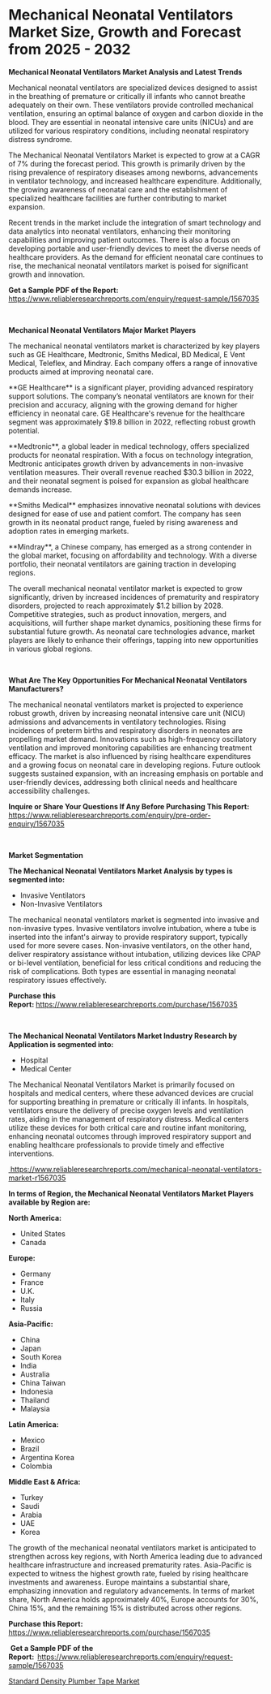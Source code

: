<p><h1>Mechanical Neonatal Ventilators Market Size, Growth and Forecast from 2025 - 2032</h1></p><p><strong>Mechanical Neonatal Ventilators Market Analysis and Latest Trends</strong></p>
<p><p>Mechanical neonatal ventilators are specialized devices designed to assist in the breathing of premature or critically ill infants who cannot breathe adequately on their own. These ventilators provide controlled mechanical ventilation, ensuring an optimal balance of oxygen and carbon dioxide in the blood. They are essential in neonatal intensive care units (NICUs) and are utilized for various respiratory conditions, including neonatal respiratory distress syndrome.</p><p>The Mechanical Neonatal Ventilators Market is expected to grow at a CAGR of 7% during the forecast period. This growth is primarily driven by the rising prevalence of respiratory diseases among newborns, advancements in ventilator technology, and increased healthcare expenditure. Additionally, the growing awareness of neonatal care and the establishment of specialized healthcare facilities are further contributing to market expansion. </p><p>Recent trends in the market include the integration of smart technology and data analytics into neonatal ventilators, enhancing their monitoring capabilities and improving patient outcomes. There is also a focus on developing portable and user-friendly devices to meet the diverse needs of healthcare providers. As the demand for efficient neonatal care continues to rise, the mechanical neonatal ventilators market is poised for significant growth and innovation.</p></p>
<p><strong>Get a Sample PDF of the Report:&nbsp;</strong> <a href="https://www.reliableresearchreports.com/enquiry/request-sample/1567035?utm_campaign=2737&utm_medium=2&utm_source=Github&utm_content=ia&utm_term=22032025&utm_id=mechanical-neonatal-ventilators">https://www.reliableresearchreports.com/enquiry/request-sample/1567035</a></p>
<p>&nbsp;</p>
<p><strong>Mechanical Neonatal Ventilators Major Market Players</strong></p>
<p><p>The mechanical neonatal ventilators market is characterized by key players such as GE Healthcare, Medtronic, Smiths Medical, BD Medical, E Vent Medical, Teleflex, and Mindray. Each company offers a range of innovative products aimed at improving neonatal care.</p><p>**GE Healthcare** is a significant player, providing advanced respiratory support solutions. The company’s neonatal ventilators are known for their precision and accuracy, aligning with the growing demand for higher efficiency in neonatal care. GE Healthcare's revenue for the healthcare segment was approximately $19.8 billion in 2022, reflecting robust growth potential.</p><p>**Medtronic**, a global leader in medical technology, offers specialized products for neonatal respiration. With a focus on technology integration, Medtronic anticipates growth driven by advancements in non-invasive ventilation measures. Their overall revenue reached $30.3 billion in 2022, and their neonatal segment is poised for expansion as global healthcare demands increase.</p><p>**Smiths Medical** emphasizes innovative neonatal solutions with devices designed for ease of use and patient comfort. The company has seen growth in its neonatal product range, fueled by rising awareness and adoption rates in emerging markets.</p><p>**Mindray**, a Chinese company, has emerged as a strong contender in the global market, focusing on affordability and technology. With a diverse portfolio, their neonatal ventilators are gaining traction in developing regions.</p><p>The overall mechanical neonatal ventilator market is expected to grow significantly, driven by increased incidences of prematurity and respiratory disorders, projected to reach approximately $1.2 billion by 2028. Competitive strategies, such as product innovation, mergers, and acquisitions, will further shape market dynamics, positioning these firms for substantial future growth. As neonatal care technologies advance, market players are likely to enhance their offerings, tapping into new opportunities in various global regions.</p></p>
<p>&nbsp;</p>
<p><strong>What Are The Key Opportunities For Mechanical Neonatal Ventilators Manufacturers?</strong></p>
<p><p>The mechanical neonatal ventilators market is projected to experience robust growth, driven by increasing neonatal intensive care unit (NICU) admissions and advancements in ventilatory technologies. Rising incidences of preterm births and respiratory disorders in neonates are propelling market demand. Innovations such as high-frequency oscillatory ventilation and improved monitoring capabilities are enhancing treatment efficacy. The market is also influenced by rising healthcare expenditures and a growing focus on neonatal care in developing regions. Future outlook suggests sustained expansion, with an increasing emphasis on portable and user-friendly devices, addressing both clinical needs and healthcare accessibility challenges.</p></p>
<p><strong>Inquire or Share Your Questions If Any Before Purchasing This Report:</strong> <a href="https://www.reliableresearchreports.com/enquiry/pre-order-enquiry/1567035?utm_campaign=2737&utm_medium=2&utm_source=Github&utm_content=ia&utm_term=22032025&utm_id=mechanical-neonatal-ventilators">https://www.reliableresearchreports.com/enquiry/pre-order-enquiry/1567035</a></p>
<p>&nbsp;</p>
<p><strong>Market Segmentation</strong></p>
<p><strong>The Mechanical Neonatal Ventilators Market Analysis by types is segmented into:</strong></p>
<p><ul><li>Invasive Ventilators</li><li>Non-Invasive Ventilators</li></ul></p>
<p><p>The mechanical neonatal ventilators market is segmented into invasive and non-invasive types. Invasive ventilators involve intubation, where a tube is inserted into the infant's airway to provide respiratory support, typically used for more severe cases. Non-invasive ventilators, on the other hand, deliver respiratory assistance without intubation, utilizing devices like CPAP or bi-level ventilation, beneficial for less critical conditions and reducing the risk of complications. Both types are essential in managing neonatal respiratory issues effectively.</p></p>
<p><strong>Purchase this Report:&nbsp;</strong><a href="https://www.reliableresearchreports.com/purchase/1567035?utm_campaign=2737&utm_medium=2&utm_source=Github&utm_content=ia&utm_term=22032025&utm_id=mechanical-neonatal-ventilators">https://www.reliableresearchreports.com/purchase/1567035</a></p>
<p>&nbsp;</p>
<p><strong>The Mechanical Neonatal Ventilators Market Industry Research by Application is segmented into:</strong></p>
<p><ul><li>Hospital</li><li>Medical Center</li></ul></p>
<p><p>The Mechanical Neonatal Ventilators Market is primarily focused on hospitals and medical centers, where these advanced devices are crucial for supporting breathing in premature or critically ill infants. In hospitals, ventilators ensure the delivery of precise oxygen levels and ventilation rates, aiding in the management of respiratory distress. Medical centers utilize these devices for both critical care and routine infant monitoring, enhancing neonatal outcomes through improved respiratory support and enabling healthcare professionals to provide timely and effective interventions.</p></p>
<p><a href="https://www.reliableresearchreports.com/mechanical-neonatal-ventilators-market-r1567035?utm_campaign=2737&utm_medium=2&utm_source=Github&utm_content=ia&utm_term=22032025&utm_id=mechanical-neonatal-ventilators">&nbsp;https://www.reliableresearchreports.com/mechanical-neonatal-ventilators-market-r1567035</a></p>
<p><strong>In terms of Region, the Mechanical Neonatal Ventilators Market Players available by Region are:</strong></p>
<p>
    <p> <strong> North America: </strong>
        <ul>
            <li>United States</li>
            <li>Canada</li>
        </ul>
        </p> 
    <p> <strong> Europe: </strong>
        <ul>
            <li>Germany</li>
            <li>France</li>
            <li>U.K.</li>
            <li>Italy</li>
            <li>Russia</li>
        </ul>
        </p> 
    <p> <strong> Asia-Pacific: </strong>
        <ul>
            <li>China</li>
            <li>Japan</li>
            <li>South Korea</li>
            <li>India</li>
            <li>Australia</li>
            <li>China Taiwan</li>
            <li>Indonesia</li>
            <li>Thailand</li>
            <li>Malaysia</li>
        </ul>
        </p> 
    <p> <strong> Latin America: </strong>
        <ul>
            <li>Mexico</li>
            <li>Brazil</li>
            <li>Argentina Korea</li>
            <li>Colombia</li>
        </ul>
        </p> 
    <p> <strong> Middle East & Africa: </strong>
        <ul>
            <li>Turkey</li>
            <li>Saudi</li>
            <li>Arabia</li>
            <li>UAE</li>
            <li>Korea</li>
        </ul>
    </p>
    </p>
<p><p>The growth of the mechanical neonatal ventilators market is anticipated to strengthen across key regions, with North America leading due to advanced healthcare infrastructure and increased prematurity rates. Asia-Pacific is expected to witness the highest growth rate, fueled by rising healthcare investments and awareness. Europe maintains a substantial share, emphasizing innovation and regulatory advancements. In terms of market share, North America holds approximately 40%, Europe accounts for 30%, China 15%, and the remaining 15% is distributed across other regions.</p></p>
<p><strong>Purchase this Report: </strong><a href="https://www.reliableresearchreports.com/purchase/1567035?utm_campaign=2737&utm_medium=2&utm_source=Github&utm_content=ia&utm_term=22032025&utm_id=mechanical-neonatal-ventilators">https://www.reliableresearchreports.com/purchase/1567035</a></p>
<p>&nbsp;<strong>Get a Sample PDF of the Report:&nbsp;&nbsp;</strong><a href="https://www.reliableresearchreports.com/enquiry/request-sample/1567035?utm_campaign=2737&utm_medium=2&utm_source=Github&utm_content=ia&utm_term=22032025&utm_id=mechanical-neonatal-ventilators">https://www.reliableresearchreports.com/enquiry/request-sample/1567035</a></p>
<p><strong></strong></p>
<p><p><a href="https://github.com/vitrilaoire/Market-Research-Report-List-1/blob/main/standard-density-plumber-tape-market.md?utm_campaign=2737&utm_medium=2&utm_source=Github&utm_content=ia&utm_term=22032025&utm_id=mechanical-neonatal-ventilators">Standard Density Plumber Tape Market</a></p></p>